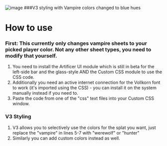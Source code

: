 ![image](https://github.com/user-attachments/assets/b1dcc2a7-6605-48a5-a8ab-76c1c74f0753)
###V3 styling with Vampire colors changed to blue hues

# How to use
### First: This currently only changes vampire sheets to your picked player color. Not any other sheet types, you need to modify that yourself.
1. You need to install the Artificer UI module which is still in beta for the left-side bar and the glass-style AND the Custom CSS module to use the CSS code.
2. Additionally you need an active internet connection for the Vollkorn font to work (it's imported using the CSS) - you can install it on the system manually instead if you need to.
3. Paste the code from one of the "css" text files into your Custom CSS window.

### V3 Styling
1. V3 allows you to selectively use the colors for the splat you want, just replace the "vampire" in lines 5-7 with "werewolf" or "hunter"
2. Similarly you can add custom colors instead as well.
